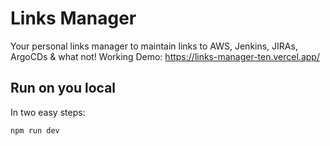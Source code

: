 # Links Manager

Your personal links manager to maintain links to AWS, Jenkins, JIRAs, ArgoCDs & what not!
Working Demo: https://links-manager-ten.vercel.app/

## Run on you local

In two easy steps:

```npm install
npm run dev
```

